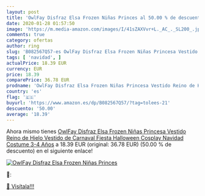 ```yaml
---
layout: post
title: 'OwlFay Disfraz Elsa Frozen Niñas Princes al 50.00 % de descuento'
date: 2020-01-28 01:57:50
image: 'https://m.media-amazon.com/images/I/41sZAXVvr+L._AC_._SL200_.jpg'
comments: true
category: ofertas
author: ring
slug: 'B082567Q57-es OwlFay Disfraz Elsa Frozen Niñas Princesa Vestido Reino de...'
tags: [ 'navidad', ]
actualPrice: 18.39 EUR
currency: EUR
price: 18.39
comparePrice: 36.78 EUR
prodname: 'OwlFay Disfraz Elsa Frozen Niñas Princesa Vestido Reino de Hielo Vestido de Carnaval Fiesta Halloween Cosplay Navidad Costume 3-4 Años'
country: 'es'
flag: '🇪🇸'
buyurl: 'https://www.amazon.es/dp/B082567Q57/?tag=tolees-21'
descuento: '50.00'
average: '18.39'
---
```


Ahora mismo tienes [OwlFay Disfraz Elsa Frozen Niñas Princesa Vestido Reino de Hielo Vestido de Carnaval Fiesta Halloween Cosplay Navidad Costume 3-4 Años](https://www.amazon.es/dp/B082567Q57/?tag=tolees-21) a 18.39 EUR (original: 36.78 EUR) (50.00 %  de descuento) en el siguiente enlace!

[![OwlFay Disfraz Elsa Frozen Niñas Princes](https://m.media-amazon.com/images/I/41sZAXVvr+L._AC_._SL200_.jpg)](https://www.amazon.es/dp/B082567Q57/?tag=tolees-21)

🔎:


[🛒 Visítala!!!](https://www.amazon.es/dp/B082567Q57/?tag=tolees-21)
